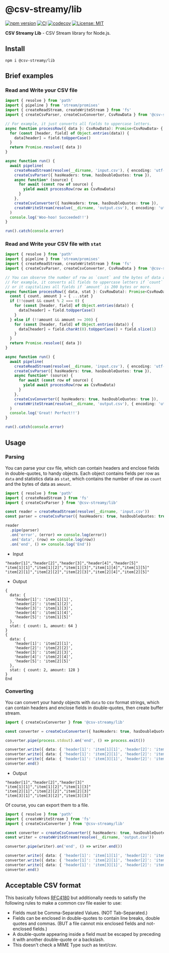 # @csv-streamy/lib

[![npm version](https://badge.fury.io/js/@csv-streamy%2Flib.svg)](https://badge.fury.io/js/@csv-streamy%2Flib) [![CI](https://github.com/keidrun/csv-stream/workflows/CI-lib/badge.svg)](https://github.com/keidrun/csv-stream/actions/workflows/csv-streamy-lib.yml) [![codecov](https://codecov.io/gh/keidrun/csv-stream/branch/main/graph/badge.svg?flag=csv-streamy-lib)](https://codecov.io/gh/keidrun/csv-stream/tree/main/packages/csv-stream-lib) [![License: MIT](https://img.shields.io/badge/License-MIT-yellow.svg)](https://opensource.org/licenses/MIT)

**CSV Streamy Lib** - CSV Stream library for Node.js.

## Install

```shell
npm i @csv-streamy/lib
```

## Brief examples

### Read and Write your CSV file

```typescript
import { resolve } from 'path'
import { pipeline } from 'stream/promises'
import { createReadStream, createWriteStream } from 'fs'
import { createCsvParser, createCsvConverter, CsvRowData } from '@csv-streamy/lib'

// For example, it just converts all fields to uppercase letters.
async function processRow({ data }: CsvRowData): Promise<CsvRowData> {
  for (const [header, field] of Object.entries(data)) {
    data[header] = field.toUpperCase()
  }
  return Promise.resolve({ data })
}

async function run() {
  await pipeline(
    createReadStream(resolve(__dirname, 'input.csv'), { encoding: 'utf-8' }),
    createCsvParser({ hasHeaders: true, hasDoubleQuotes: true }),
    async function* (source) {
      for await (const row of source) {
        yield await processRow(row as CsvRowData)
      }
    },
    createCsvConverter({ hasHeaders: true, hasDoubleQuotes: true }),
    createWriteStream(resolve(__dirname, 'output.csv'), { encoding: 'utf-8' }),
  )
  console.log('Woo-hoo! Succeeded!!')
}

run().catch(console.error)
```

### Read and Write your CSV file with `stat`

```typescript
import { resolve } from 'path'
import { pipeline } from 'stream/promises'
import { createReadStream, createWriteStream } from 'fs'
import { createCsvParser, createCsvConverter, CsvRowData } from '@csv-streamy/lib'

// You can observe the number of row as `count` and the bytes of data as `amount` in `stat`.
// For example, it converts all fields to uppercase letters if `count` is even
// or it capitalizes all fields if `amount` is 200 bytes or more.
async function processRow({ data, stat }: CsvRowData): Promise<CsvRowData> {
  const { count, amount } = { ...stat }
  if (!!count && count % 2 === 0) {
    for (const [header, field] of Object.entries(data)) {
      data[header] = field.toUpperCase()
    }
  } else if (!!amount && amount >= 200) {
    for (const [header, field] of Object.entries(data)) {
      data[header] = field.charAt(0).toUpperCase() + field.slice(1)
    }
  }
  return Promise.resolve({ data })
}

async function run() {
  await pipeline(
    createReadStream(resolve(__dirname, 'input.csv'), { encoding: 'utf-8' }),
    createCsvParser({ hasHeaders: true, hasDoubleQuotes: true }),
    async function* (source) {
      for await (const row of source) {
        yield await processRow(row as CsvRowData)
      }
    },
    createCsvConverter({ hasHeaders: true, hasDoubleQuotes: true }),
    createWriteStream(resolve(__dirname, 'output.csv'), { encoding: 'utf-8' }),
  )
  console.log('Great! Perfect!!')
}

run().catch(console.error)
```

## Usage

### Parsing

You can parse your csv file, which can contain headers and enclose fields in double-quotes, to handy objects.
Each object contains fields per row as `data` and statistics data as `stat`, which contains the number of row as `count` and the bytes of data as `amount`.

```typescript
import { resolve } from 'path'
import { createReadStream } from 'fs'
import { createCsvParser } from '@csv-streamy/lib'

const reader = createReadStream(resolve(__dirname, 'input.csv'))
const parser = createCsvParser({ hasHeaders: true, hasDoubleQuotes: true })

reader
  .pipe(parser)
  .on('error', (error) => console.log(error))
  .on('data', (row) => console.log(row))
  .on('end', () => console.log('End'))
```

- Input

```csv
"header[1]","header[2]","header[3]","header[4]","header[5]"
"item[1][1]","item[1][2]","item[1][3]","item[1][4]","item[1][5]"
"item[2][1]","item[2][2]","item[2][3]","item[2][4]","item[2][5]"
```

- Output

```shell
{
  data: {
    'header[1]': 'item[1][1]',
    'header[2]': 'item[1][2]',
    'header[3]': 'item[1][3]',
    'header[4]': 'item[1][4]',
    'header[5]': 'item[1][5]'
  },
  stat: { count: 1, amount: 64 }
}
{
  data: {
    'header[1]': 'item[2][1]',
    'header[2]': 'item[2][2]',
    'header[3]': 'item[2][3]',
    'header[4]': 'item[2][4]',
    'header[5]': 'item[2][5]'
  },
  stat: { count: 2, amount: 128 }
}
End
```

### Converting

You can convert your handy objects with `data` to csv format strings, which can contain headers and enclose fields in double-quotes, then create buffer stream.

```typescript
import { createCsvConverter } from '@csv-streamy/lib'

const converter = createCsvConverter({ hasHeaders: true, hasDoubleQuotes: true })

converter.pipe(process.stdout).on('end', () => process.exit())

converter.write({ data: { 'header[1]': 'item[1][1]', 'header[2]': 'item[1][2]', 'header[3]': 'item[1][3]' } })
converter.write({ data: { 'header[1]': 'item[2][1]', 'header[2]': 'item[2][2]', 'header[3]': 'item[2][3]' } })
converter.write({ data: { 'header[1]': 'item[3][1]', 'header[2]': 'item[3][2]', 'header[3]': 'item[3][3]' } })
converter.end()
```

- Output

```shell
"header[1]","header[2]","header[3]"
"item[1][1]","item[1][2]","item[1][3]"
"item[2][1]","item[2][2]","item[2][3]"
"item[3][1]","item[3][2]","item[3][3]"

```

Of course, you can export them to a file.

```typescript
import { resolve } from 'path'
import { createWriteStream } from 'fs'
import { createCsvConverter } from '@csv-streamy/lib'

const converter = createCsvConverter({ hasHeaders: true, hasDoubleQuotes: true })
const writer = createWriteStream(resolve(__dirname, 'output.csv'))

converter.pipe(writer).on('end', () => writer.end())

converter.write({ data: { 'header[1]': 'item[1][1]', 'header[2]': 'item[1][2]', 'header[3]': 'item[1][3]' } })
converter.write({ data: { 'header[1]': 'item[2][1]', 'header[2]': 'item[2][2]', 'header[3]': 'item[2][3]' } })
converter.write({ data: { 'header[1]': 'item[3][1]', 'header[2]': 'item[3][2]', 'header[3]': 'item[3][3]' } })
converter.end()
```

## Acceptable CSV format

This basically follows [RFC4180](https://datatracker.ietf.org/doc/html/rfc4180) but additionally needs to satisfly the following rules to make a common csv file easier to use:

- Fields must be Comma-Separated Values. (NOT Tab-Separated.)
- Fields can be enclosed in double-quotes to contain line breaks, double quotes and commas. (BUT a file cannot mix enclosed fields and not-enclosed fields.)
- A double-quote appearing inside a field must be escaped by preceding it with another double-quote or a backslash.
- This doesn't check a MIME Type such as text/csv.

